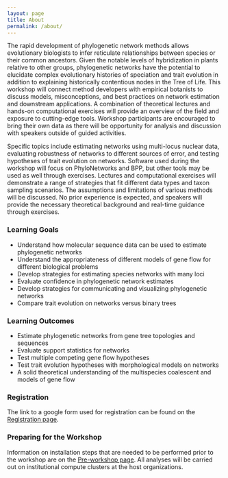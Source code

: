```yaml
---
layout: page
title: About
permalink: /about/
---
```


The rapid development of phylogenetic network methods allows evolutionary biologists to infer reticulate relationships between species or their common ancestors. Given the notable levels of hybridization in plants relative to other groups, phylogenetic networks have the potential to elucidate complex evolutionary histories of speciation and trait evolution in addition to explaining historically contentious nodes in the Tree of Life. This workshop will connect method developers with empirical botanists to discuss models, misconceptions, and best practices on network estimation and downstream applications. A combination of theoretical lectures and hands-on computational exercises will provide an overview of the field and exposure to cutting-edge tools. Workshop participants are encouraged to bring their own data as there will be opportunity for analysis and discussion with speakers outside of guided activities.

Specific topics include estimating networks using multi-locus nuclear data, evaluating robustness of networks to different sources of error, and testing hypotheses of trait evolution on networks. Software used during the workshop will focus on PhyloNetworks and BPP, but other tools may be used as well through exercises. Lectures and computational exercises will demonstrate a range of strategies that fit different data types and taxon sampling scenarios. The assumptions and limitations of various methods will be discussed. No prior experience is expected, and speakers will provide the necessary theoretical background and real-time guidance through exercises.<br>

### Learning Goals
* Understand how molecular sequence data can be used to estimate phylogenetic networks
* Understand the appropriateness of different models of gene flow for different biological problems
* Develop strategies for estimating species networks with many loci
* Evaluate confidence in phylogenetic network estimates
* Develop strategies for communicating and visualizing phylogenetic networks
* Compare trait evolution on networks versus binary trees

### Learning Outcomes
* Estimate phylogenetic networks from gene tree topologies and sequences
* Evaluate support statistics for networks
* Test multiple competing gene flow hypotheses
* Test trait evolution hypotheses with morphological models on networks
* A solid theoretical understanding of the multispecies coalescent and models of gene flow

### Registration
The link to a google form used for registration can be found on the [Registration page]({{site.baseurl}}/registration).

### Preparing for the Workshop
Information on installation steps that are needed to be performed prior to the workshop are on the [Pre-workshop page]({{site.baseurl}}/pre-workshop). All analyses will be carried out on institutional compute clusters at the host organizations.
